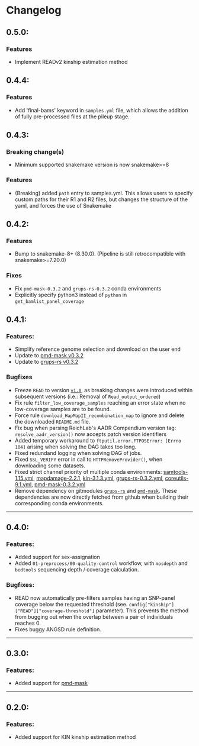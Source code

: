 # Changelog
## 0.5.0:
### Features
- Implement READv2 kinship estimation method
## 0.4.4:
### Features
- Add 'final-bams' keyword in `samples.yml` file, which allows the addition of fully pre-processed files at the pileup stage.

## 0.4.3:
### Breaking change(s)
- Minimum supported snakemake version is now snakemake>=8

### Features
- (Breaking) added `path` entry to samples.yml. This allows users to specify custom paths for their R1 and R2 files, but changes the structure of the yaml, and forces the use of Snakemake
## 0.4.2:
### Features
- Bump to snakemake-8+ (8.30.0). (Pipeline is still retrocompatible with snakemake>=7.20.0)
### Fixes
- Fix `pmd-mask-0.3.2` and `grups-rs-0.3.2` conda environments
- Explicitly specify python3 instead of `python` in `get_bamlist_panel_coverage`

## 0.4.1:

### Features:
- Simplify reference genome selection and download on the user end
- Update to [pmd-mask v0.3.2](https://github.com/MaelLefeuvre/pmd-mask/releases/tag/v0.3.2)
- Update to [grups-rs v0.3.2](https://github.com/MaelLefeuvre/grups-rs/releases/tag/v0.3.2)

### Bugfixes
- Freeze `READ` to version [`v1.0`](https://bitbucket.org/tguenther/read/src/v1.0/), as breaking changes were introduced within subsequent versions (i.e.: Removal of `Read_output_ordered`)
- Fix rule `filter_low_coverage_samples` reaching an error state when no low-coverage samples are to be found.
- Force rule `download_HapMapII_recombination_map` to ignore and delete the downloaded `README.md` file.
- Fix bug when parsing ReichLab's AADR Compendium version tag: `resolve_aadr_version()` now accepts patch version identifiers
- Added temporary workaround to `ftputil.error.FTPOSError: [Errno 104]` arising when solving the DAG takes too long.
- Fixed redundand logging when solving DAG of jobs.
- Fixed `SSL_VERIFY` error in call to `HTTPRemoveProvider()`, when downloading some datasets.
- Fixed strict channel priority of multiple conda environments: [samtools-1.15.yml](/workflow/envs/samtools-1.15.yml), [mapdamage-2.2.1](/workflow/envs/mapdamage-2.2.1.yml), [kin-3.1.3.yml](/workflow/envs/kin-3.1.3.yml), [grups-rs-0.3.2.yml](/workflow/envs/grups-rs-0.3.2.yml), [coreutils-9.1.yml](/workflow/envs/coreutils-9.1.yml), [pmd-mask-0.3.2.yml](/workflow/envs/pmd-mask-0.3.2.yml)
- Remove dependency on gitmodules [`grups-rs`](https://github.com/MaelLefeuvre/grups-rs) and [`pmd-mask`](https://github.com/MaelLefeuvre/pmd-mask). These dependencies are now directly fetched from github when building their corresponding conda environments.

---

## 0.4.0:

### Features:
- Added support for sex-assignation
- Added `01-preprocess/00-quality-control` workflow, with `mosdepth` and `bedtools` sequencing depth / coverage calculation.

### Bugfixes:
- READ now automatically pre-filters samples having an SNP-panel coverage below the requested threshold (see. `config["kinship"]["READ"]["coverage-threshold"]` parameter). This prevents the method from bugging out when the overlap between a pair of individuals reaches 0.
- Fixes buggy ANGSD rule definition.

---

## 0.3.0:

### Features:  
- Added support for [pmd-mask](https://github.com/MaelLefeuvre/pmd-mask)

---

## 0.2.0:

### Features:
- Added support for KIN kinship estimation method
